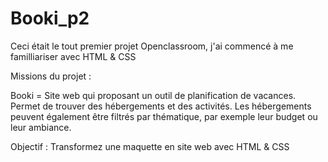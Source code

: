 # Booki_p2


Ceci était le tout premier projet Openclassroom, j'ai commencé à me familliariser avec HTML & CSS 

Missions du projet :

Booki = Site web qui proposant un outil de planification de vacances. Permet de trouver des hébergements et des activités. Les hébergements peuvent également être filtrés par thématique, par exemple leur budget ou leur ambiance.

Objectif : Transformez une maquette en site web avec HTML & CSS 


